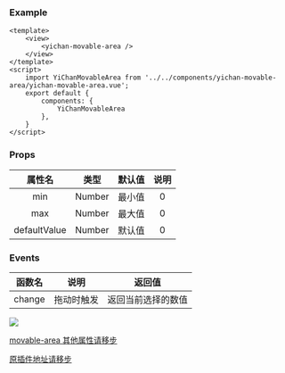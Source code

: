 

### Example
```
<template>
	<view>
		<yichan-movable-area />
	</view>
</template>
<script>
	import YiChanMovableArea from '../../components/yichan-movable-area/yichan-movable-area.vue';
	export default {
		components: {
			YiChanMovableArea
		},
	}
</script>

```
### Props
|  属性名  | 类型 | 默认值 | 说明 |
|  :----:  | :----:  | :----: | :----: |
| min  | Number | 最小值 | 0 |
| max  | Number | 最大值 | 0 |
| defaultValue  | Number | 默认值 | 0 |
### Events
|  函数名  | 说明 | 返回值 |
| :----:  | :----: | :----: |
| change  | 拖动时触发 | 返回当前选择的数值 |





![](https://vkceyugu.cdn.bspapp.com/VKCEYUGU-2549c7fd-0cc4-40f0-aa5e-477fd44b9738/92830a97-4e63-47fd-8fcf-59d0bcdc2979.gif)

[movable-area 其他属性请移步](https://uniapp.dcloud.io/component/movable-view?id=movable-area)

[原插件地址请移步](https://ext.dcloud.net.cn/plugin?id=4242)